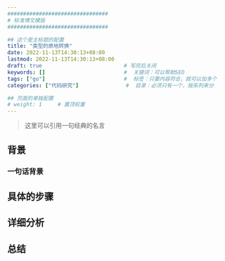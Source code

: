 ```yaml
---
################################
# 标准博文模版
################################

## 这个是主标题的配置
title: "类型的原地转换"
date: 2022-11-13T14:30:13+08:00
lastmod: 2022-11-13T14:30:13+08:00
draft: true                          # 写完后关闭
keywords: []                         #  关键词：可以帮助SEO
tags: ["go"]                         #  标签：只要内容符合，就可以加多个
categories: ["代码研究"]               #  目录：必须只有一个，按系列来分

## 页面的单独配置
# weight: 1     # 置顶权重  
---
```

>  这里可以引用一句经典的名言

## 背景

### 一句话背景

## 具体的步骤

## 详细分析

## 总结
